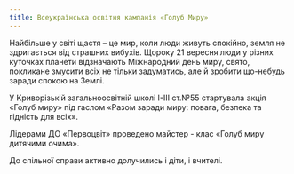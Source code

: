 ```yaml
---
title: Всеукраїнська освітня кампанія «Голуб Миру»
---
```


Найбільше у світі щастя – це мир, коли люди живуть спокійно, земля не здригається від страшних вибухів. Щороку 21 вересня люди у різних куточках планети відзначають Міжнародний день миру, свято, покликане змусити всіх не тільки задуматись, але й зробити що-небудь заради спокою на Землі.

У Криворізькій загальноосвітній школі І-ІІІ ст.№55 стартувала акція «Голуб миру» під гаслом «Разом заради миру: повага, безпека та гідність для всіх».

Лідерами ДО «Первоцвіт» проведено майстер - клас «Голуб миру дитячими очима».

До спільної справи активно долучились і діти, і вчителі.

<slideshow id="_/72157686678018874" />
